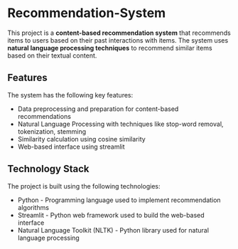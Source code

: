 # Recommendation-System

This project is a **content-based recommendation system** that recommends items to users based on their past interactions with items. The system uses **natural language processing techniques** to recommend similar items based on their textual content.

## Features
The system has the following key features:

- Data preprocessing and preparation for content-based recommendations
- Natural Language Processing with techniques like stop-word removal, tokenization, stemming
- Similarity calculation using cosine similarity
- Web-based interface using streamlit

## Technology Stack
The project is built using the following technologies:

- Python - Programming language used to implement recommendation algorithms
- Streamlit - Python web framework used to build the web-based interface
- Natural Language Toolkit (NLTK) - Python library used for natural language processing
